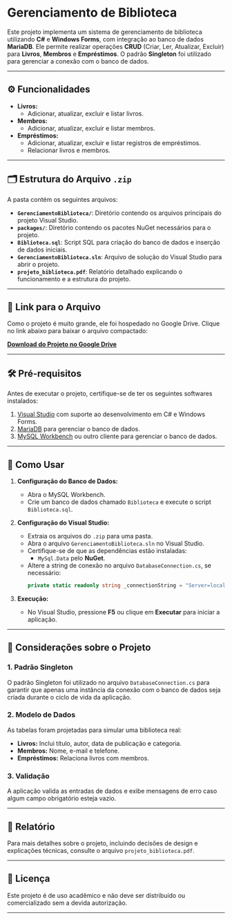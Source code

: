 
# Gerenciamento de Biblioteca

Este projeto implementa um sistema de gerenciamento de biblioteca utilizando **C#** e **Windows Forms**, com integração ao banco de dados **MariaDB**. Ele permite realizar operações **CRUD** (Criar, Ler, Atualizar, Excluir) para **Livros**, **Membros** e **Empréstimos**. O padrão **Singleton** foi utilizado para gerenciar a conexão com o banco de dados.

---

## ⚙️ Funcionalidades

- **Livros:**
  - Adicionar, atualizar, excluir e listar livros.
- **Membros:**
  - Adicionar, atualizar, excluir e listar membros.
- **Empréstimos:**
  - Adicionar, atualizar, excluir e listar registros de empréstimos.
  - Relacionar livros e membros.

---

## 🗂 Estrutura do Arquivo `.zip`

A pasta contém os seguintes arquivos:
- **`GerenciamentoBiblioteca/`**: Diretório contendo os arquivos principais do projeto Visual Studio.
- **`packages/`**: Diretório contendo os pacotes NuGet necessários para o projeto.
- **`Biblioteca.sql`**: Script SQL para criação do banco de dados e inserção de dados iniciais.
- **`GerenciamentoBiblioteca.sln`**: Arquivo de solução do Visual Studio para abrir o projeto.
- **`projeto_biblioteca.pdf`**: Relatório detalhado explicando o funcionamento e a estrutura do projeto.

---

## 🔗 Link para o Arquivo

Como o projeto é muito grande, ele foi hospedado no Google Drive. Clique no link abaixo para baixar o arquivo compactado:

**[Download do Projeto no Google Drive](https://drive.google.com/file/d/1Y1-GlSb9Ubfx3qHy9vP4yhw_CZp7UwoT/view?usp=sharing)**

---

## 🛠 Pré-requisitos

Antes de executar o projeto, certifique-se de ter os seguintes softwares instalados:
1. [Visual Studio](https://visualstudio.microsoft.com/) com suporte ao desenvolvimento em C# e Windows Forms.
2. [MariaDB](https://mariadb.org/) para gerenciar o banco de dados.
3. [MySQL Workbench](https://www.mysql.com/products/workbench/) ou outro cliente para gerenciar o banco de dados.

---

## 🚀 Como Usar

1. **Configuração do Banco de Dados:**
   - Abra o MySQL Workbench.
   - Crie um banco de dados chamado `Biblioteca` e execute o script `Biblioteca.sql`.
    
2. **Configuração do Visual Studio:**
   - Extraia os arquivos do `.zip` para uma pasta.
   - Abra o arquivo `GerenciamentoBiblioteca.sln` no Visual Studio.
   - Certifique-se de que as dependências estão instaladas:
     - `MySql.Data` pelo **NuGet**.
   - Altere a string de conexão no arquivo `DatabaseConnection.cs`, se necessário:
     ```csharp
     private static readonly string _connectionString = "Server=localhost;Database=Biblioteca;User ID=root;Password=123456;";
     ```

3. **Execução:**
   - No Visual Studio, pressione **F5** ou clique em **Executar** para iniciar a aplicação.

---

## 📝 Considerações sobre o Projeto

### 1. **Padrão Singleton**
O padrão Singleton foi utilizado no arquivo `DatabaseConnection.cs` para garantir que apenas uma instância da conexão com o banco de dados seja criada durante o ciclo de vida da aplicação.

### 2. **Modelo de Dados**
As tabelas foram projetadas para simular uma biblioteca real:
- **Livros:** Inclui título, autor, data de publicação e categoria.
- **Membros:** Nome, e-mail e telefone.
- **Empréstimos:** Relaciona livros com membros.

### 3. **Validação**
A aplicação valida as entradas de dados e exibe mensagens de erro caso algum campo obrigatório esteja vazio.

---

## 📝 Relatório

Para mais detalhes sobre o projeto, incluindo decisões de design e explicações técnicas, consulte o arquivo `projeto_biblioteca.pdf`.

---

## 📜 Licença

Este projeto é de uso acadêmico e não deve ser distribuído ou comercializado sem a devida autorização.

---


